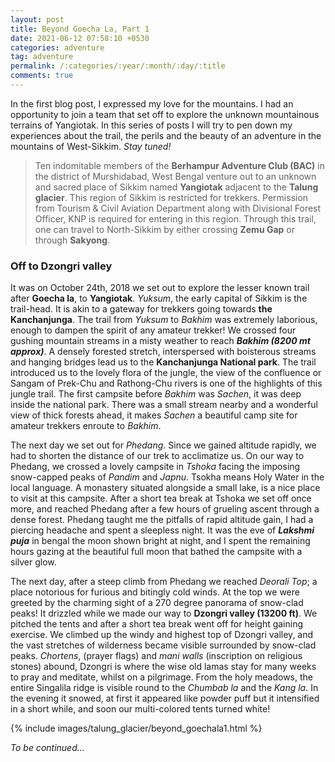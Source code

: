 ```yaml
---
layout: post
title: Beyond Goecha La, Part 1
date: 2021-06-12 07:58:10 +0530
categories: adventure
tag: adventure
permalink: /:categories/:year/:month/:day/:title
comments: true
---
```


In the first blog post, I expressed my love for the mountains. I had an opportunity to join a team that set off to explore the unknown mountainous terrains of Yangiotak. In this series of posts I will try to pen down my experiences about the trail, the perils and the beauty of an adventure in the mountains of West-Sikkim. *Stay tuned!*

>Ten indomitable members of the **Berhampur Adventure Club (BAC)** in the district of Murshidabad, West Bengal venture out to an unknown and sacred place of Sikkim named **Yangiotak** adjacent to the **Talung glacier**. This region of Sikkim is restricted for trekkers. Permission from Tourism & Civil Aviation Department along with Divisional Forest Officer, KNP is required for entering in this region. Through this trail, one can travel to North-Sikkim by either crossing **Zemu Gap** or through **Sakyong**.

### Off to Dzongri valley

It was on October 24th, 2018 we set out to explore the lesser known trail after **Goecha la**, to **Yangiotak**. *Yuksum*, the early capital of Sikkim is the trail-head. It is akin to a gateway for trekkers going towards **the Kanchanjunga**. The trail from *Yuksum* to *Bakhim* was extremely laborious, enough to dampen the spirit of any amateur trekker! We crossed four gushing mountain streams in a misty weather to reach ***Bakhim (8200 mt approx)***. A densely forested stretch, interspersed with boisterous streams and hanging bridges lead us to the **Kanchanjunga National park**. The trail introduced us to the lovely flora of the jungle, the view of the confluence or Sangam of Prek-Chu and Rathong-Chu rivers is one of the highlights of this jungle trail. The first campsite before *Bakhim* was *Sachen*, it was deep inside the national park. There was a small stream nearby and a wonderful view of thick forests ahead, it makes *Sachen* a beautiful camp site for amateur trekkers enroute to *Bakhim*.

The next day we set out for *Phedang*. Since we gained altitude rapidly, we had to shorten the distance of our trek to acclimatize us. On our way to Phedang, we crossed a lovely campsite in *Tshoka* facing the imposing snow-capped peaks of *Pandim* and *Japnu*. Tsokha means Holy Water in the local language. A monastery situated alongside a small lake, is a nice place to visit at this campsite. After a short tea break at Tshoka we set off once more, and reached Phedang after a few hours of grueling ascent through a dense forest. Phedang taught me the pitfalls of rapid altitude gain, I had a piercing headache and spent a sleepless night. It was the eve of ***Lakshmi puja*** in bengal the moon shown bright at night, and I spent the remaining hours gazing at the beautiful full moon that bathed the campsite with a silver glow.

The next day, after a steep climb from Phedang we reached *Deorali Top*; a place notorious for furious and bitingly cold winds. At the top we were greeted by the charming sight of a 270 degree panorama of snow-clad peaks! It drizzled while we made our way to **Dzongri valley (13200 ft)**. We pitched the tents and after a short tea break went off for height gaining exercise. We climbed up the windy and highest top of Dzongri valley, and the vast stretches of wilderness became visible surrounded by snow-clad peaks. *Chortens*, (prayer flags) and *mani walls* (inscription on religious stones) abound, Dzongri is where the wise old lamas stay for many weeks to pray and meditate, whilst on a pilgrimage. From the holy meadows, the entire Singalila ridge is visible round to the *Chumbab la* and the *Kang la*. In the evening it snowed, at first it appeared like powder puff but it intensified in a short while, and soon our multi-colored tents turned white!

{% include images/talung_glacier/beyond_goechala1.html %}

*To be continued...*
